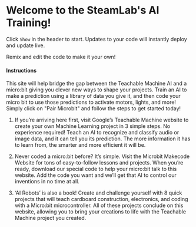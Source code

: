 # Welcome to the SteamLab's AI Training!

Click `Show` in the header to start. Updates to your code will instantly deploy and update live.

Remix and edit the code to make it your own!

#### Instructions

This site will help bridge the gap between the Teachable Machine AI and a micro:bit giving you clever new ways to shape your projects. Train an AI to make a prediction using a library of data you give it, and then code your micro bit to use those predictions to activate motors, lights, and more! Simply click on "Pair Microbit" and follow the steps to get started today!

1. If you’re arriving here first, visit Google’s Teachable Machine website to create your own Machine
   Learning project in 3 simple steps. No experience required! Teach an AI to recognize and classify audio or image data, and it can tell you its prediction. The more information it has to learn from, the smarter and more efficient it will be.

2. Never coded a micro:bit before?
   It’s simple. Visit the Microbit Makecode Website for tons of easy-to-follow lessons and projects. When you’re ready, download our special code to help your micro:bit talk to this website. Add the code you want and we’ll get that AI to control our inventions in no time at all.

3. ‘AI Robots’ is also a book!
   Create and challenge yourself with 8 quick projects that will teach cardboard construction, electronics, and coding with a Micro:bit microcontroller. All of these projects conclude on this website, allowing you to bring your creations to life with the Teachable Machine project you created.
